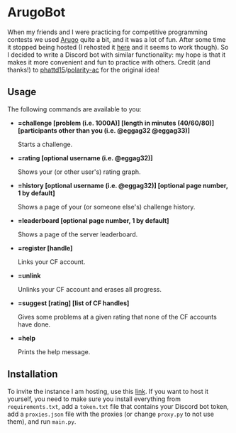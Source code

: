 # ArugoBot
When my friends and I were practicing for competitive programming contests we used [Arugo](https://github.com/phattd15/arugo) quite a bit, and it was a lot of fun.
After some time it stopped being hosted (I rehosted it [here](https://eggag33.pythonanywhere.com/) and it seems to work though).
So I decided to write a Discord bot with similar functionality: my hope is that it makes it more convenient and fun to practice with others.
Credit (and thanks!) to [phattd15](https://github.com/phattd15)/[polarity-ac](https://github.com/polarity-ac) for the original idea!

## Usage
The following commands are available to you:

- **=challenge [problem (i.e. 1000A)] [length in minutes (40/60/80)] [participants other than you (i.e. @eggag32 @eggag33)]**

  Starts a challenge.
- **=rating [optional username (i.e. @eggag32)]**
  
  Shows your (or other user's) rating graph.
- **=history [optional username (i.e. @eggag32)] [optional page number, 1 by default]**

  Shows a page of your (or someone else's) challenge history.
- **=leaderboard [optional page number, 1 by default]**

  Shows a page of the server leaderboard.
- **=register [handle]**

  Links your CF account.
- **=unlink**

  Unlinks your CF account and erases all progress.
- **=suggest [rating] [list of CF handles]**

  Gives some problems at a given rating that none of the CF accounts have done.
- **=help**

  Prints the help message.

## Installation
To invite the instance I am hosting, use this [link](https://discord.com/oauth2/authorize?client_id=1325529003473240124&permissions=277025507392&integration_type=0&scope=bot).
If you want to host it yourself, you need to make sure you install everything from ```requirements.txt```, add a ```token.txt``` file that contains your Discord bot token, add a ```proxies.json``` file with the proxies (or change ```proxy.py``` to not use them), and run ```main.py```.
